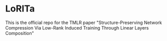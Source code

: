 # LoRITa
This is the official repo for the TMLR paper "Structure-Preserving Network Compression Via Low-Rank Induced Training Through Linear Layers Composition"
